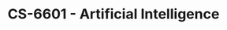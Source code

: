 ---
layout: course
title: CS-6601 - Artificial Intelligence
aliases: AI
course_id: CS-6601
permalink: /CS-6601/
---